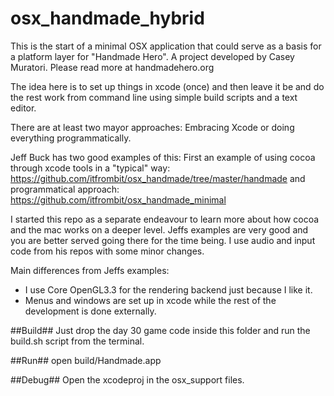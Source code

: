 osx_handmade_hybrid
===================

This is the start of a minimal OSX application that could serve as a basis for a platform layer for "Handmade Hero". A project developed by Casey Muratori. Please read more at handmadehero.org

The idea here is to set up things in xcode (once) and then leave it be and do the rest work from command line using simple build scripts and a text editor.

There are at least two mayor approaches: Embracing Xcode or doing everything programmatically.

Jeff Buck has two good examples of this:
First an example of using cocoa through xcode tools in a "typical" way:
https://github.com/itfrombit/osx_handmade/tree/master/handmade
and programmatical approach:
https://github.com/itfrombit/osx_handmade_minimal

I started this repo as a separate endeavour to learn more about how cocoa and the mac works on a deeper level. Jeffs examples are very good and you are better served going there for the time being. I use audio and input code from his repos with some minor changes.

Main differences from Jeffs examples:
- I use Core OpenGL3.3 for the rendering backend just because I like it.
- Menus and windows are set up in xcode while the rest of the development is done externally.


##Build##
Just drop the day 30 game code inside this folder and run the build.sh script from the terminal.

##Run##
open build/Handmade.app

##Debug##
Open the xcodeproj in the osx_support files. 






